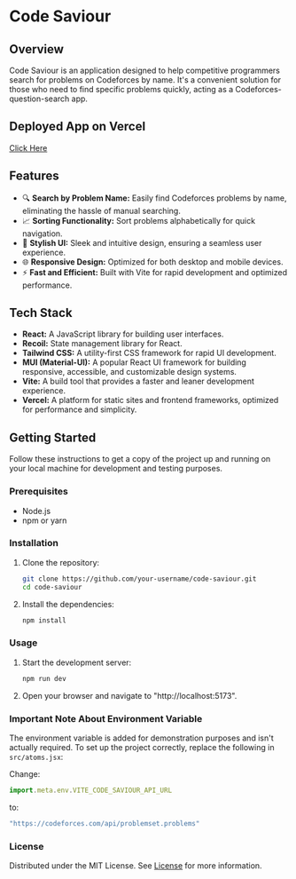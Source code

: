 # Code Saviour

## Overview

Code Saviour is an application designed to help competitive programmers search for problems on Codeforces by name. It's a convenient solution for those who need to find specific problems quickly, acting as a Codeforces-question-search app.

## Deployed App on Vercel
 [Click Here](https://codesaviour.vercel.app/)
## Features

- 🔍 **Search by Problem Name:** Easily find Codeforces problems by name, eliminating the hassle of manual searching.
- 📈 **Sorting Functionality:** Sort problems alphabetically for quick navigation.
- 🎨 **Stylish UI:** Sleek and intuitive design, ensuring a seamless user experience.
- 🌐 **Responsive Design:** Optimized for both desktop and mobile devices.
- ⚡ **Fast and Efficient:** Built with Vite for rapid development and optimized performance.

## Tech Stack

- **React:** A JavaScript library for building user interfaces.
- **Recoil:** State management library for React.
- **Tailwind CSS:** A utility-first CSS framework for rapid UI development.
- **MUI (Material-UI):** A popular React UI framework for building responsive, accessible, and customizable design systems.
- **Vite:** A build tool that provides a faster and leaner development experience.
- **Vercel:** A platform for static sites and frontend frameworks, optimized for performance and simplicity.  

## Getting Started

Follow these instructions to get a copy of the project up and running on your local machine for development and testing purposes.

### Prerequisites

- Node.js
- npm or yarn

### Installation

1. Clone the repository:
   ```bash
   git clone https://github.com/your-username/code-saviour.git
   cd code-saviour

2. Install the dependencies:
   ```bash
   npm install

### Usage

1. Start the development server:
   ```bash
   npm run dev

2. Open your browser and navigate to "http://localhost:5173".

### Important Note About Environment Variable

The environment variable is added for demonstration purposes and isn't actually required. To set up the project correctly, replace the following in `src/atoms.jsx`:

Change:
```javascript
import.meta.env.VITE_CODE_SAVIOUR_API_URL
```
to:
```javascript
"https://codeforces.com/api/problemset.problems"
```
### License
Distributed under the MIT License. See [License](https://github.com/samarcastic47/code-saviour/blob/main/LICENSE) for more information. 
